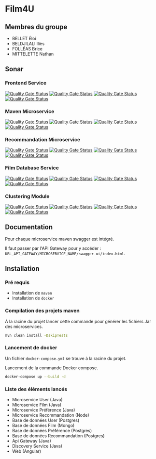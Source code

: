 # Film4U

## Membres du groupe

- BELLET Éloi
- BELDJILALI Iliès
- FOLLÉAS Brice
- MITTELETTE Nathan

## Sonar

### Frontend Service

[![Quality Gate Status](https://sonarcloud.io/api/project_badges/measure?project=film4u-frontend&metric=alert_status)](https://sonarcloud.io/summary/new_code?id=film4u-frontend)
[![Quality Gate Status](https://sonarcloud.io/api/project_badges/measure?project=film4u-frontend&metric=bugs)](https://sonarcloud.io/summary/new_code?id=film4u-frontend)
[![Quality Gate Status](https://sonarcloud.io/api/project_badges/measure?project=film4u-frontend&metric=code_smells)](https://sonarcloud.io/summary/new_code?id=film4u-frontend)
[![Quality Gate Status](https://sonarcloud.io/api/project_badges/measure?project=film4u-frontend&metric=vulnerabilities)](https://sonarcloud.io/summary/new_code?id=film4u-frontend)


### Maven Microservice

[![Quality Gate Status](https://sonarcloud.io/api/project_badges/measure?project=film4u-maven&metric=alert_status)](https://sonarcloud.io/summary/new_code?id=film4u-maven)
[![Quality Gate Status](https://sonarcloud.io/api/project_badges/measure?project=film4u-maven&metric=bugs)](https://sonarcloud.io/summary/new_code?id=film4u-maven)
[![Quality Gate Status](https://sonarcloud.io/api/project_badges/measure?project=film4u-maven&metric=code_smells)](https://sonarcloud.io/summary/new_code?id=film4u-maven)
[![Quality Gate Status](https://sonarcloud.io/api/project_badges/measure?project=film4u-maven&metric=vulnerabilities)](https://sonarcloud.io/summary/new_code?id=film4u-maven)

### Recommandation Microservice

[![Quality Gate Status](https://sonarcloud.io/api/project_badges/measure?project=film4u-recommandation-microservice&metric=alert_status)](https://sonarcloud.io/summary/new_code?id=film4u-recommandation-microservice)
[![Quality Gate Status](https://sonarcloud.io/api/project_badges/measure?project=film4u-recommandation-microservice&metric=bugs)](https://sonarcloud.io/summary/new_code?id=film4u-recommandation-microservice)
[![Quality Gate Status](https://sonarcloud.io/api/project_badges/measure?project=film4u-recommandation-microservice&metric=code_smells)](https://sonarcloud.io/summary/new_code?id=film4u-recommandation-microservice)
[![Quality Gate Status](https://sonarcloud.io/api/project_badges/measure?project=film4u-recommandation-microservice&metric=vulnerabilities)](https://sonarcloud.io/summary/new_code?id=film4u-recommandation-microservice)

### Film Database Service

[![Quality Gate Status](https://sonarcloud.io/api/project_badges/measure?project=film4u-film-database-service&metric=alert_status)](https://sonarcloud.io/summary/new_code?id=film4u-film-database-service)
[![Quality Gate Status](https://sonarcloud.io/api/project_badges/measure?project=film4u-film-database-service&metric=bugs)](https://sonarcloud.io/summary/new_code?id=film4u-film-database-service)
[![Quality Gate Status](https://sonarcloud.io/api/project_badges/measure?project=film4u-film-database-service&metric=code_smells)](https://sonarcloud.io/summary/new_code?id=film4u-film-database-service)
[![Quality Gate Status](https://sonarcloud.io/api/project_badges/measure?project=film4u-film-database-service&metric=vulnerabilities)](https://sonarcloud.io/summary/new_code?id=film4u-film-database-service)

### Clustering Module

[![Quality Gate Status](https://sonarcloud.io/api/project_badges/measure?project=film4u-film-clustering-module&metric=alert_status)](https://sonarcloud.io/summary/new_code?id=film4u-film-clustering-module)
[![Quality Gate Status](https://sonarcloud.io/api/project_badges/measure?project=film4u-film-clustering-module&metric=bugs)](https://sonarcloud.io/summary/new_code?id=film4u-film-clustering-module)
[![Quality Gate Status](https://sonarcloud.io/api/project_badges/measure?project=film4u-film-clustering-module&metric=code_smells)](https://sonarcloud.io/summary/new_code?id=film4u-film-clustering-module)
[![Quality Gate Status](https://sonarcloud.io/api/project_badges/measure?project=film4u-film-clustering-module&metric=vulnerabilities)](https://sonarcloud.io/summary/new_code?id=film4u-film-clustering-module)

## Documentation

Pour chaque microservice maven swagger est intégré. 

Il faut passer par l'API Gateway pour y accéder : `URL_API_GATEWAY/MICROSERVICE_NAME/swagger-ui/index.html`.

## Installation 

### Pré requis 

- Installation de `maven`
- Installation de `docker`


### Compilation des projets maven

À la racine du projet lancer cette commande pour générer les fichiers Jar des microservices.

```bash
mvn clean install -DskipTests
```

### Lancement de docker

Un fichier `docker-compose.yml` se trouve à la racine du projet. 

Lancement de la commande Docker compose.

```bash
docker-compose up --build -d
```

### Liste des éléments lancés

- Microservice User (Java)
- Microservice Film (Java)
- Microservice Préférence (Java)
- Microservice Recommandation (Node)
- Base de données User (Postgres)
- Base de données Film (Mongo)
- Base de données Préférence (Postgres)
- Base de données Recommandation (Postgres)
- Api Gateway (Java)
- Discovery Service (Java)
- Web (Angular)
